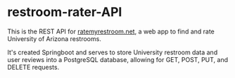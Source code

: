 # restroom-rater-API
This is the REST API for [ratemyrestroom.net](ratemyrestroom.net), a web app to find and rate University of Arizona restrooms. 

It's created Springboot and serves to store University restroom data and user reviews into a PostgreSQL database, allowing for GET, POST, PUT, and DELETE requests.
